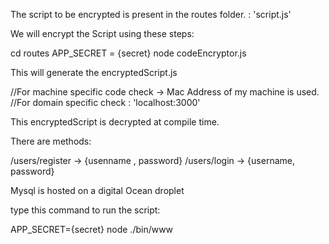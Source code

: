 


The script to be encrypted is present in the routes folder. : 'script.js'

We will encrypt the Script using these steps:

cd routes
APP_SECRET = {secret} node codeEncryptor.js

This will generate the encryptedScript.js

//For machine specific code check -> Mac Address of my machine is used.
//For domain  specific check  : 'localhost:3000'


This encryptedScript is decrypted at compile time.

There are methods:

/users/register -> {usenname , password}
/users/login -> {username, password}

Mysql is hosted on a digital Ocean droplet

type this command to run the script:

APP_SECRET={secret} node ./bin/www





